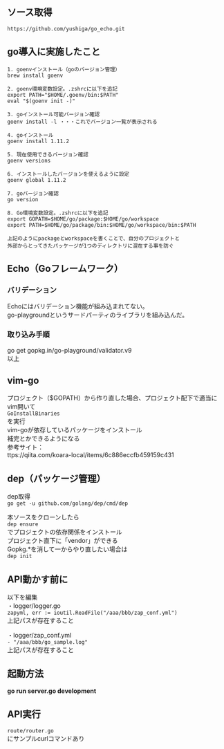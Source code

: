 ## ソース取得  
`https://github.com/yushiga/go_echo.git`  
 
## go導入に実施したこと
    1. goenvインストール（goのバージョン管理）  
    brew install goenv 
     
    2. goenv環境変数設定。.zshrcに以下を追記  
    export PATH="$HOME/.goenv/bin:$PATH"  
    eval "$(goenv init -)"  
     
    3. goインストール可能バージョン確認  
    goenv install -l ・・・これでバージョン一覧が表示される  
     
    4. goインストール  
    goenv install 1.11.2  
     
    5. 現在使用できるバージョン確認  
    goenv versions  
     
    6. インストールしたバージョンを使えるように設定  
    goenv global 1.11.2  
     
    7. goバージョン確認  
    go version  
     
    8. Go環境変数設定。.zshrcに以下を追記  
    export GOPATH=$HOME/go/package:$HOME/go/workspace  
    export PATH=$HOME/go/package/bin:$HOME/go/workspace/bin:$PATH  
    
    上記のようにpackageとworkspaceを書くことで、自分のプロジェクトと  
    外部からとってきたパッケージが1つのディレクトリに混在する事を防ぐ
  
## Echo（Goフレームワーク）
### バリデーション
Echoにはバリデーション機能が組み込まれてない。  
go-playgroundというサードパーティのライブラリを組み込んだ。  

### 取り込み手順
go get gopkg.in/go-playground/validator.v9  
以上  
 
## vim-go
プロジェクト（$GOPATH）から作り直した場合、プロジェクト配下で適当にvim開いて  
`GoInstallBinaries`  
を実行  
vim-goが依存しているパッケージをインストール  
補完とかできるようになる  
参考サイト：  
ttps://qiita.com/koara-local/items/6c886eccfb459159c431  
 
## dep（パッケージ管理）  
dep取得  
`go get -u github.com/golang/dep/cmd/dep`  
 
本ソースをクローンしたら  
`dep ensure`  
でプロジェクトの依存関係をインストール  
プロジェクト直下に「vendor」ができる  
Gopkg.*を消して一からやり直したい場合は  
`dep init`  
 
## API動かす前に  
以下を編集  
・logger/logger.go  
`zapyml, err := ioutil.ReadFile("/aaa/bbb/zap_conf.yml")`  
上記パスが存在すること  
 
・logger/zap_conf.yml  
`- "/aaa/bbb/go_sample.log"`  
上記パスが存在すること  
 
## 起動方法
**go run server.go development**
 
## API実行
`route/router.go`  
にサンプルcurlコマンドあり
